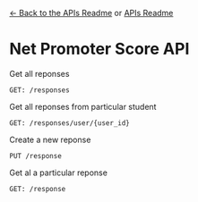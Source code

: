 [<- Back to the APIs Readme](../docs/README.md) or [APIs Readme](../README.md)

# Net Promoter Score API

Get all reponses
```
GET: /responses
```

Get all reponses from particular student
```
GET: /responses/user/{user_id}
```

Create a new reponse
```
PUT /response
```

Get al a particular reponse
```
GET: /response
```